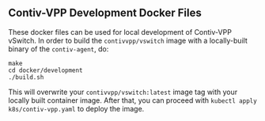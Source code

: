 ## Contiv-VPP Development Docker Files

These docker files can be used for local development of Contiv-VPP vSwitch.
In order to build the `contivvpp/vswitch` image with a locally-built 
binary of the `contiv-agent`, do:

```
make
cd docker/development
./build.sh
```

This will overwrite your `contivvpp/vswitch:latest` image tag with your 
locally built container image. After that, you can proceed with 
`kubectl apply k8s/contiv-vpp.yaml` to deploy the image.
